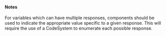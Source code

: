 #### Notes

For variables which can have multiple responses, components should be used to indicate the appropriate value specific to a given response. This will require the use of a CodeSystem to enumerate each possible response. 
